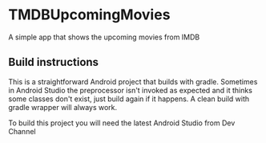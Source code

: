 # TMDBUpcomingMovies
A simple app that shows the upcoming movies from IMDB

## Build instructions
This is a straightforward Android project that builds with gradle. Sometimes in Android Studio the preprocessor isn't invoked as expected and it thinks some classes don't exist, just build again if it happens. A clean build with gradle wrapper will always work.

To build this project you will need the latest Android Studio from Dev Channel